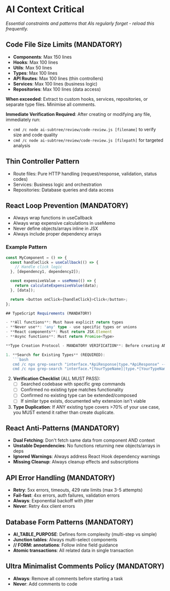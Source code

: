 # AI Context Critical

_Essential constraints and patterns that AIs regularly forget - reload this frequently._

<!-- AI_QUICK_REF
Overview: Critical constraints for AI coding tasks
Key Rules: Code file size limits, React loop prevention, Schema commands, Context requests
Avoid: Exceeding file size limits, React infinite loops, Missing context
-->

## Code File Size Limits (MANDATORY)

- **Components**: Max 150 lines
- **Hooks**: Max 100 lines
- **Utils**: Max 50 lines
- **Types**: Max 100 lines
- **API Routes**: Max 100 lines (thin controllers)
- **Services**: Max 100 lines (business logic)
- **Repositories**: Max 100 lines (data access)

**When exceeded**: Extract to custom hooks, services, repositories, or separate type files. Minimise all comments.

**Immediate Verification Required**: After creating or modifying any file, immediately run:
- `cmd /c node ai-subtree/review/code-review.js [filename]` to verify size and code quality
- `cmd /c node ai-subtree/review/code-review.js [filepath]` for targeted analysis

## Thin Controller Pattern

- Route files: Pure HTTP handling (request/response, validation, status codes)
- Services: Business logic and orchestration
- Repositories: Database queries and data access

## React Loop Prevention (MANDATORY)

- Always wrap functions in useCallback
- Always wrap expensive calculations in useMemo
- Never define objects/arrays inline in JSX
- Always include proper dependency arrays

### Example Pattern

```typescript
const MyComponent = () => {
  const handleClick = useCallback(() => {
    // Handle click logic
  }, [dependency1, dependency2]);

  const expensiveValue = useMemo(() => {
    return calculateExpensiveValue(data);
  }, [data]);

  return <button onClick={handleClick}>Click</button>;
};

## TypeScript Requirements (MANDATORY)

- **All functions**: Must have explicit return types
- **Never use**: 'any' type - use specific types or unions
- **React components**: Must return JSX.Element
- **Async functions**: Must return Promise<Type>

**Type Creation Protocol - MANDATORY VERIFICATION**: Before creating ANY new interface or type:

1. **Search for Existing Types** (REQUIRED):
   ```bash
   cmd /c npx grep-search "interface.*ApiResponse|type.*ApiResponse" --include="*.ts" --include="*.tsx"
   cmd /c npx grep-search "interface.*[YourTypeName]|type.*[YourTypeName]" --include="*.ts" --include="*.tsx"
   ```

2. **Verification Checklist** (ALL MUST PASS):
   - [ ] Searched codebase with specific grep commands
   - [ ] Confirmed no existing type matches functionality
   - [ ] Confirmed no existing type can be extended/composed
   - [ ] If similar type exists, documented why extension isn't viable

3. **Type Duplication**: If ANY existing type covers >70% of your use case, you MUST extend it rather than create duplicate.

## React Anti-Patterns (MANDATORY)

- **Dual Fetching**: Don't fetch same data from component AND context
- **Unstable Dependencies**: No functions returning new objects/arrays in deps
- **Ignored Warnings**: Always address React Hook dependency warnings
- **Missing Cleanup**: Always cleanup effects and subscriptions

## API Error Handling (MANDATORY)

- **Retry**: 5xx errors, timeouts, 429 rate limits (max 3-5 attempts)
- **Fail-fast**: 4xx errors, auth failures, validation errors
- **Always**: Exponential backoff with jitter
- **Never**: Retry 4xx client errors

## Database Form Patterns (MANDATORY)

- **AI_TABLE_PURPOSE**: Defines form complexity (multi-step vs simple)
- **Junction tables**: Always multi-select components
- **// FORM: annotations**: Follow inline field guidance
- **Atomic transactions**: All related data in single transaction

## Ultra Minimalist Comments Policy (MANDATORY)
- **Always**: Remove all comments before starting a task
- **Never**: Add comments to code

